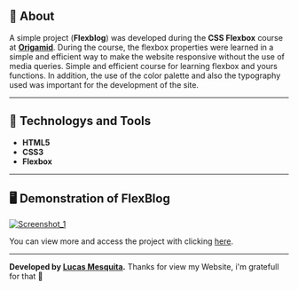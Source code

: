 ## 📖 About   

A simple project (**Flexblog**) was developed during the **CSS Flexbox** course at **[Origamid](https://www.origamid.com/)**. During the course, the flexbox properties were learned in a simple and efficient way to make the website responsive without the use of media queries.
Simple and efficient course for learning flexbox and yours functions.
In addition, the use of the color palette and also the typography used was important for the development of the site.

---

## 🚀 Technologys and Tools
- **HTML5**
- **CSS3**
- **Flexbox**
---

## 🖥️ Demonstration of FlexBlog


[![Screenshot_1](https://user-images.githubusercontent.com/91436176/160634993-0c4c7c7a-c313-4f41-9acb-ae3f0c4000f7.png "Clique para acessar o projeto")](https://mesquita-dev.github.io/FlexBlog/ "Clique para acessar o projeto")
  
You can view more and access the project with clicking [here](https://mesquita-dev.github.io/FlexBlog/).

---

**Developed by [Lucas Mesquita](https://github.com/mesquita-dev/).** Thanks for view my Website, i'm gratefull for that 🖤

